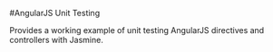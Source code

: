 #AngularJS Unit Testing

Provides a working example of unit testing AngularJS directives and controllers with Jasmine.